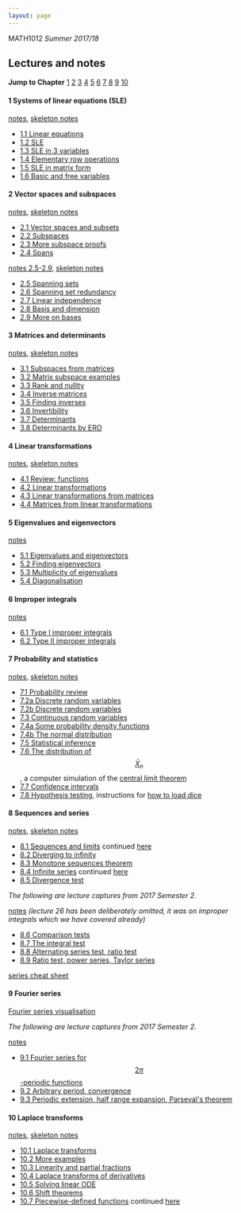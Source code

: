 ```yaml
---
layout: page
---
```


MATH1012 *Summer 2017/18*

## Lectures and notes 
**Jump to Chapter** [1](#1) [2](#2) [3](#3) [4](#4) [5](#5) [6](#6) [7](#7) [8](#8) [9](#9) [10](#10)

#### <a name="1"> 1 Systems of linear equations (SLE)</a>
[notes](https://lms.uwa.edu.au/bbcswebdav/courses/MATH1012_TS-SUMM-B_2018/notes/Chapter%201.pdf),
[skeleton notes](https://lms.uwa.edu.au/bbcswebdav/courses/MATH1012_TS-SUMM-B_2018/notes/Chapter%201%20skeleton.pdf)

* [1.1 Linear equations](https://youtu.be/tmlvYjivI5w)
* [1.2 SLE](https://youtu.be/No1g63pNs9M)
* [1.3 SLE in 3 variables](https://youtu.be/5Xcp3VGfRB0)
* [1.4 Elementary row operations](https://youtu.be/swUobZ5PJdc)
* [1.5 SLE in matrix form](https://youtu.be/X9fCz8B4TuY)
* [1.6 Basic and free variables](https://youtu.be/gbqPQ6x38N8)

#### <a name="2"> 2 Vector spaces and subspaces </a>
[notes](https://lms.uwa.edu.au/bbcswebdav/courses/MATH1012_TS-SUMM-B_2018/notes/Chapter%202%20part%201.pdf),
[skeleton notes](https://lms.uwa.edu.au/bbcswebdav/courses/MATH1012_TS-SUMM-B_2018/notes/Chapter%202%20part%201%20skeleton.pdf)

* [2.1 Vector spaces and subsets](https://youtu.be/dsWmARrsNGk)
* [2.2 Subspaces](https://youtu.be/y8RR9yBkQOQ)
* [2.3 More subspace proofs](https://youtu.be/2n-spxjp7Cg)
* [2.4 Spans](https://youtu.be/D83asbzDKUI)

[notes 2.5-2.9](https://lms.uwa.edu.au/bbcswebdav/courses/MATH1012_TS-SUMM-B_2018/notes/Chapter%202b.pdf),
[skeleton notes](https://lms.uwa.edu.au/bbcswebdav/courses/MATH1012_TS-SUMM-B_2018/notes/Chapter%202b%20sk.pdf)

* [2.5 Spanning sets](https://youtu.be/CDlnvt3XpTw)
* [2.6 Spanning set redundancy](https://youtu.be/N0UnCiK6WKw)
* [2.7 Linear independence](https://youtu.be/4l8rphTpWJc)
* [2.8 Basis and dimension](https://youtu.be/NQ-d3eGX8wQ)
* [2.9 More on bases](https://youtu.be/IGF2ayd-DKQ)

#### <a name="3"> 3 Matrices and determinants </a>

[notes](https://lms.uwa.edu.au/bbcswebdav/courses/MATH1012_TS-SUMM-B_2018/notes/Chapter%203.pdf),
[skeleton notes](https://lms.uwa.edu.au/bbcswebdav/courses/MATH1012_TS-SUMM-B_2018/notes/Chapter%203%20sk.pdf)

* [3.1 Subspaces from matrices](https://youtu.be/nZQLnjM4kDo)
* [3.2 Matrix subspace examples](https://youtu.be/aOKMrXXZ2eE)
* [3.3 Rank and nullity](https://youtu.be/fikH-Xi5jfA)
* [3.4 Inverse matrices](https://youtu.be/4Obz5DuBB8s)
* [3.5 Finding inverses](https://youtu.be/5ofazFtp0os)
* [3.6 Invertibility](https://youtu.be/QiBS6jB3gWQ)
* [3.7 Determinants](https://youtu.be/zWRHCRfvvig)
* [3.8 Determinants by ERO](https://youtu.be/tR_zdAGjx0E)


#### <a name="4"> 4 Linear transformations </a>

[notes](https://lms.uwa.edu.au/bbcswebdav/courses/MATH1012_TS-SUMM-B_2018/notes/Chapter%204.pdf),
[skeleton notes](https://lms.uwa.edu.au/bbcswebdav/courses/MATH1012_TS-SUMM-B_2018/notes/Chapter%204%20sk.pdf)

* [4.1 Review: functions](https://youtu.be/9MfQDMHlnE8)
* [4.2 Linear transformations](https://youtu.be/ZsPH0_2FQEE)
* [4.3 Linear transformations from matrices](https://youtu.be/ZVptjHg0hec)
* [4.4 Matrices from linear transformations](https://youtu.be/EW7CrRk0BQM)

#### <a name="5"> 5 Eigenvalues and eigenvectors </a>

[notes](https://lms.uwa.edu.au/bbcswebdav/courses/MATH1012_TS-SUMM-B_2018/notes/Chapter%205.pdf)

* [5.1 Eigenvalues and eigenvectors](https://youtu.be/S9IgWMyeqlw)
* [5.2 Finding eigenvectors](https://youtu.be/szFd9JXTin4)
* [5.3 Multiplicity of eigenvalues](https://youtu.be/IPApcwFIrfE)
* [5.4 Diagonalisation](https://youtu.be/PRWW-Vfn5u4)

#### <a name="6"> 6 Improper integrals </a>

[notes](https://lms.uwa.edu.au/bbcswebdav/courses/MATH1012_TS-SUMM-B_2018/notes/Chapter%206.pdf)

* [6.1 Type I improper integrals](https://youtu.be/VIkq4cKuyY0)
* [6.2 Type II improper integrals](https://youtu.be/ba6HpBlZSxg)

#### <a name="7"> 7 Probability and statistics </a>

[notes](1012_7.pdf),
[skeleton notes](1012_7_sk.pdf)

* [7.1 Probability review](https://youtu.be/5Reg4y5VuG0)
* [7.2a Discrete random variables](https://youtu.be/pOCnQHnUecI)
* [7.2b Discrete random variables](https://youtu.be/fejHRxzOKwA)
* [7.3 Continuous random variables](https://youtu.be/9hrSnUwzyxY)
* [7.4a Some probability density functions](https://youtu.be/5Nn_zWNtUI8)
* [7.4b The normal distribution](https://youtu.be/rw9f9ojtyww)
* [7.5 Statistical inference](https://youtu.be/cOCqYwexatg)
* [7.6 The distribution of $$\bar X_n$$](https://youtu.be/Vsc4PZuj3Z0), a computer simulation of the [central limit theorem](CLT.html)
* [7.7 Confidence intervals](https://youtu.be/UpXRivQhglI)
* [7.8 Hypothesis testing](https://youtu.be/h9zOtTU_F3s), instructions for [how to load dice](https://www.youtube.com/watch?v=5jO9nV1ZtQU)

#### <a name="8"> 8 Sequences and series </a>

[notes](1012_8.pdf), [skeleton notes](1012_8_sk.pdf)

* [8.1 Sequences and limits](https://youtu.be/ZcoBLZQoVx4) continued [here](https://youtu.be/yWG1TwTe8Og)
* [8.2 Diverging to infinity](https://youtu.be/nLngsNjhdlo)
* [8.3 Monotone sequences theorem](https://youtu.be/balrMktpHyA)
* [8.4 Infinite series](https://youtu.be/ug--4IlSkvk) continued [here](https://youtu.be/9WC4ww7UsFo)
* [8.5 Divergence test](https://youtu.be/GgijT5x63qE)

*The following are lecture captures from 2017 Semester 2.*

[notes](1012_8B.pdf) *(lecture 26 has been deliberately omitted, it was on improper integrals which we have covered already)*

* [8.6 Comparison tests](https://youtu.be/IrN5aTODt_I)
* [8.7 The integral test](https://youtu.be/qs-S4nblcW8)
* [8.8 Alternating series test, ratio test](https://youtu.be/0cBEfq4Bka8)
* [8.9 Ratio test, power series, Taylor series](https://youtu.be/CAxSvQ5vxco)

[series cheat sheet](series_cheat_sheet.pdf)


#### <a name="9"> 9 Fourier series</a>
[Fourier series visualisation](https://bl.ocks.org/jinroh/7524988)

*The following are lecture captures from 2017 Semester 2.*

[notes](1012_9.pdf)

* [9.1 Fourier series for $$2\pi$$-periodic functions](https://youtu.be/_uHoAIZwX1Q)
* [9.2 Arbitrary period, convergence](https://youtu.be/9lHQvU5P4f8)
* [9.3 Periodic extension, half range expansion, Parseval's theorem](https://youtu.be/DX1ELQISGFU)



#### <a name="10"> 10 Laplace transforms </a>

[notes](1012_10.pdf), [skeleton notes](1012_10_sk.pdf)

* [10.1 Laplace transforms](https://youtu.be/9fgOxJtSRcw)
* [10.2 More examples](https://youtu.be/HkMPJdl5ykM)
* [10.3 Linearity and partial fractions](https://youtu.be/wnOG45n_U8E)
* [10.4 Laplace transforms of derivatives](https://youtu.be/UM7ztAXl1u8)
* [10.5 Solving linear ODE](https://youtu.be/od01QTpAVm8)
* [10.6 Shift theorems](https://youtu.be/V52kxtfUhUU)
* [10.7 Piecewise-defined functions](https://youtu.be/8Zy0hatMoc4) continued [here](https://youtu.be/Me27gpzUXwI)


